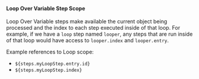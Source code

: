 
#### Loop Over Variable Step Scope

Loop Over Variable steps make available the current object being processed and the index to each step executed inside of that loop.  For example, if we have a `loop` step named `looper`, any steps that are run inside of that loop would have access to `looper.index` and `looper.entry`.

Example references to Loop scope:

* `${steps.myLoopStep.entry.id}`
* `${steps.myLoopStep.index}`
